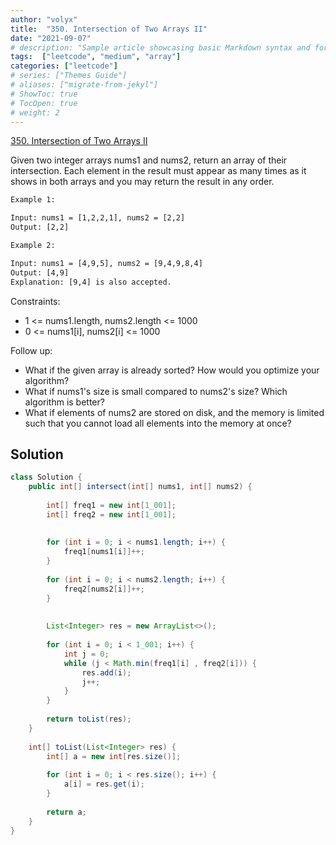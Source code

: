 ```yaml
---
author: "volyx"
title:  "350. Intersection of Two Arrays II"
date: "2021-09-07"
# description: "Sample article showcasing basic Markdown syntax and formatting for HTML elements."
tags:  ["leetcode", "medium", "array"]
categories: ["leetcode"]
# series: ["Themes Guide"]
# aliases: ["migrate-from-jekyl"]
# ShowToc: true
# TocOpen: true
# weight: 2
---
```


[350. Intersection of Two Arrays II](https://leetcode.com/problems/intersection-of-two-arrays-ii/)

Given two integer arrays nums1 and nums2, return an array of their intersection. Each element in the result must appear as many times as it shows in both arrays and you may return the result in any order.

```txt
Example 1:

Input: nums1 = [1,2,2,1], nums2 = [2,2]
Output: [2,2]

Example 2:

Input: nums1 = [4,9,5], nums2 = [9,4,9,8,4]
Output: [4,9]
Explanation: [9,4] is also accepted.
```

Constraints:

- 1 <= nums1.length, nums2.length <= 1000
- 0 <= nums1[i], nums2[i] <= 1000

Follow up:

- What if the given array is already sorted? How would you optimize your algorithm?
- What if nums1's size is small compared to nums2's size? Which algorithm is better?
- What if elements of nums2 are stored on disk, and the memory is limited such that you cannot load all elements into the memory at once?

## Solution

```java
class Solution {
    public int[] intersect(int[] nums1, int[] nums2) {
        
        int[] freq1 = new int[1_001];
        int[] freq2 = new int[1_001];
        
        
        for (int i = 0; i < nums1.length; i++) {
            freq1[nums1[i]]++;
        }
        
        for (int i = 0; i < nums2.length; i++) {
            freq2[nums2[i]]++;
        }
        
        
        List<Integer> res = new ArrayList<>();
        
        for (int i = 0; i < 1_001; i++) {
            int j = 0; 
            while (j < Math.min(freq1[i] , freq2[i])) {
                res.add(i);
                j++;
            }
        }
        
        return toList(res);
    }
    
    int[] toList(List<Integer> res) {
        int[] a = new int[res.size()];
        
        for (int i = 0; i < res.size(); i++) {
            a[i] = res.get(i);
        }
        
        return a;
    }
}
```
